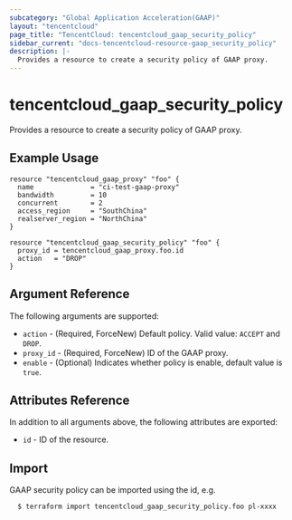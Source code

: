 ```yaml
---
subcategory: "Global Application Acceleration(GAAP)"
layout: "tencentcloud"
page_title: "TencentCloud: tencentcloud_gaap_security_policy"
sidebar_current: "docs-tencentcloud-resource-gaap_security_policy"
description: |-
  Provides a resource to create a security policy of GAAP proxy.
---
```


# tencentcloud_gaap_security_policy

Provides a resource to create a security policy of GAAP proxy.

## Example Usage

```hcl
resource "tencentcloud_gaap_proxy" "foo" {
  name              = "ci-test-gaap-proxy"
  bandwidth         = 10
  concurrent        = 2
  access_region     = "SouthChina"
  realserver_region = "NorthChina"
}

resource "tencentcloud_gaap_security_policy" "foo" {
  proxy_id = tencentcloud_gaap_proxy.foo.id
  action   = "DROP"
}
```

## Argument Reference

The following arguments are supported:

* `action` - (Required, ForceNew) Default policy. Valid value: `ACCEPT` and `DROP`.
* `proxy_id` - (Required, ForceNew) ID of the GAAP proxy.
* `enable` - (Optional) Indicates whether policy is enable, default value is `true`.

## Attributes Reference

In addition to all arguments above, the following attributes are exported:

* `id` - ID of the resource.



## Import

GAAP security policy can be imported using the id, e.g.

```
  $ terraform import tencentcloud_gaap_security_policy.foo pl-xxxx
```

